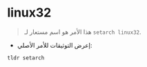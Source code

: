 # linux32

> هذا الأمر هو اسم مستعار لـ `setarch linux32`.

- إعرض التوثيقات للأمر الأصلي:

`tldr setarch`
